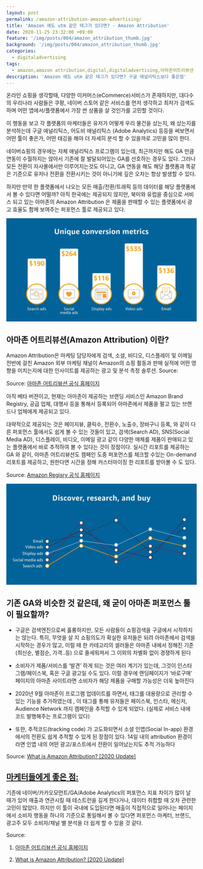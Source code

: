 ```yaml
---
layout: post
permalink: /amazon-attribution-amazon-advertising/
title: 'Amazon 에도 utm 같은 태그가 있다면? - Amazon Attribution'
date: 2020-11-25 23:32:00 +09:00
feature: '/img/posts/004/amazon_attribution_thumb.jpg'
background: '/img/posts/004/amazon_attribution_thumb.jpg'
categories:
  - digitaladvertising
tags:
  - amazon,amazon attribution,digital,digitaladvertising,아마존어트리뷰션
description: 'Amazon 에도 utm 같은 태그가 있다면? 구글 애널리틱스보다 좋은점'
---
```

온라인 쇼핑을 생각할때, 다양한 이커머스(eCommerce)서비스가 존재하지만, 대다수의 우리나라 사람들은 쿠팡, 네이버 스토어 같은 서비스를 먼저 생각하고 최저가 검색도 하며 어떤 앱에서/플랫폼에서 가장 싼 상품을 살 것인가를 고민할 것이다.

이 행동을 보고 각 플랫폼의 마케터들은 유저가 어떻게 우리 물건을 샀는지, 왜 샀는지를 분석하는데 구글 애널리틱스, 어도비 애널리틱스 (Adobe Analytics) 등등을 써보면서 어떤 툴이 좋은가, 어떤 태깅을 해야 더 자세히 분석 할 수 있을까로 고민을 많이 한다.

네이버쇼핑의 경우에는 자체 애널리틱스 프로그램이 있는데, 최근까지만 해도 GA 만큼 연동이 수월하지는 않아서 기존에 잘 발달되어있는 GA를 선호하는 경우도 있다. 그러나 모든 전환이 자사몰에서만 이루어지는것도 아니고, GA 연동을 해도 해당 플랫폼과 똑같은 기준으로 유저나 전환을 전환시키는 것이 아니기에 깊은 오차는 항상 발생할 수 있다.

하지만 만약 한 플랫폼에서 나오는 모든 매출/전환/트래픽 등의 데이터를 해당 플랫폼에서 볼 수 있다면 어떨까? 아직 한국에는 제공되지 않지만, 북미와 유럽을 중심으로 서비스 되고 있는 아마존의 Amazon Attribution 은 제품을 판매할 수 있는 플랫폼에서 광고 효율도 함께 보여주는 퍼포먼스 툴로 제공되고 있다.



![Alt](/img/posts/004/Amazon_channels.JPG "amazon-attribution")

## 아마존 어트리뷰션(Amazon Attribution) 이란?

Amazon Attribution은 마케팅 담당자에게 검색, 소셜, 비디오, 디스플레이 및 이메일 전반에 걸친  Amazon 외부 마케팅 채널이 Amazon의 쇼핑 활동과 판매 실적에 어떤 영향을 미치는지에 대한 인사이트를 제공하는 광고 및 분석 측정 솔루션. Source:

Source: <ins>[아마존 어트리뷰션 공식 홈페이지](https://advertising.amazon.com/en-us/solutions/products/amazon-attribution?ref_=a20m_us_p_sas_attr#getstarted)</ins>

아직 베타 버젼이고, 현재는 아마존이 제공하는 브랜딩 서비스인 Amazon Brand Registry, 공급 업체, 대행사 등을 통해서 등록되어 아마존에서 제품을 팔고 있는 브랜드나 업체에게 제공되고 있다.

대략적으로 제공되는 것은 페이지뷰, 클릭수, 전환수, 노출수, 장바구니 등록, 와 같이 다른 퍼포먼스 툴에서도 쉽게 볼 수 있는 것들이 있고, 검색(Search AD), SNS(Social Media AD), 디스플레이, 비디오, 이메일 광고 같이 다양한 매체를 제품이 판매되고 있는 플랫폼에서 바로 추적하여 볼 수 있다는 것이 장점이다.
실시간 리포트를 제공하는 GA 와 같이, 아마존 어트리뷰션도 캠페인 도중 퍼포먼스를 체크할 수있는 On-demand 리포트를 제공하고, 원한다면 시간을 정해 커스터마이징 한 리포트를 받아볼 수 도 있다.

Source: <ins>[Amazon Regisry 공식 홈페이지](https://brandservices.amazon.com/?ref_=a20m_us_p_attr_br)</ins>

![Alt](/img/posts/004/Amazon_channels_graph.JPG "amazon-attribution-graph")

## 기존 GA와 비슷한 것 같은데, 왜 굳이 아마존 퍼포먼스 툴이 필요할까?

-	구글은 검색엔진으로써 훌륭하지만, 모든 사람들이 쇼핑검색을 구글에서 시작하지는 않는다. 특히, 무엇을 살 지 쇼핑의도가 확실한 유저들은 되려 아마존에서 검색을 시작하는 경우가 많고, 이럴 때 한 카테고리의 셀러들은 아마존 내에서 정해진 기준 (최신순, 별점순, 가격..등) 으로 줄세워져서 그 이외의 차별화 없이 경쟁하게 된다

-	소비자가 제품/서비스를 ‘발견’ 하게 되는 것은 여러 계기가 있는데, 그것이 인스타그램/페이스북, 혹은 구글 광고일 수도 있다. 이럴 경우에 랜딩페이지가 ‘바로구매’ 페이지의 아마존 사이트라면 소비자가 해당 제품을 구매할 가능성은 더욱 높아진다

-	2020년 9월 아마존이 프로그램 업데이트를 하면서, 태그를 대용량으로 관리할 수 있는 기능을 추가하였는데 , 이 태그를 통해 유저들은 페이스북, 인스타, 메신저, Audience Network 까지 캠페인을 추적할 수 있게 되었다. (실제로 서비스 내에 코드 발행해주는 프로그램이 있다)

-	또한, 추적코드(tracking code) 가 고도화되면서 소셜 인앱(Social In-app) 환경에서의 전환도 쉽게 추적할 수 있게 된 장점이 있다. 14일 내의 attribution 환경이라면 인앱 내의 어떤 광고/포스트에서 전환이 일어났는지도 추적 가능하다

Source: <ins>[What is Amazon Attribution? [2020 Update]](https://tinuiti.com/blog/amazon/amazon-attribution-2/)</ins>

## <ins>마케터들에게 좋은 점:</ins>
기존에 네이버/카카오모먼트/GA/Adobe Analytics의 퍼포먼스 지표 차이가 많이 날 때가 있어 매출과 연관시킬 때 테스트런을 길게 한다거나, 데이터 취합할 때 오차 관련한 고민이 많았다. 하지만 이 툴이 국내에 도입된다면 매출이 직접적으로 일어나는 페이지에서 소비자 행동을 하나의 기준으로 통일해서 볼 수 있다면 퍼포먼스 마케터, 브랜드, 광고주 모두 소비자/채널 별 분석을 더 쉽게 할 수 있을 것 같다.


  Source:
  1. <ins>[아마존 어트리뷰션 공식 홈페이지](https://advertising.amazon.com/en-us/solutions/products/amazon-attribution?ref_=a20m_us_p_sas_attr#getstarted)</ins>

  2. <ins>[What is Amazon Attribution? [2020 Update]](https://tinuiti.com/blog/amazon/amazon-attribution-2/)</ins>
